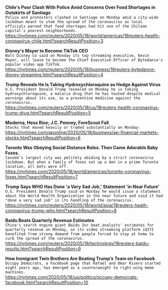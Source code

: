 **Chile's Poor Clash With Police Amid Concerns Over Food Shortages in Outskirts of Santiago**\
`Police and protesters clashed in Santiago on Monday amid a city-wide lockdown meant to stem the spread of the coronavirus as local officials warned that food shortages had hit one of the Chilean capital´s poorest neighborhoods.`\
https://nytimes.com/reuters/2020/05/18/world/americas/18reuters-health-coronavirus-chile.html?searchResultPosition=3

**Disney's Mayer to Become TikTok CEO**\
`Walt Disney Co said on Monday its top streaming executive, Kevin Mayer, will leave to become the Chief Executive Officer of Bytedance's popular video app TikTok.`\
https://nytimes.com/reuters/2020/05/18/business/18reuters-bytedance-disney-streaming.html?searchResultPosition=4

**Trump Reveals He Is Taking Hydroxychloroquine as Hedge Against Virus**\
`U.S. President Donald Trump revealed on Monday he is taking hydroxychloroquine, a malaria drug that he has touted despite medical warnings about its use, as a preventive medicine against the coronavirus.`\
https://nytimes.com/reuters/2020/05/18/us/18reuters-health-coronavirus-trump-drug.html?searchResultPosition=5

**Moderna, Hess Rise; J.C. Penney, ForeScout Fall**\
`Stocks that moved heavily or traded substantially on Monday:`\
https://nytimes.com/aponline/2020/05/18/business/ap-financial-markets-stocks.html?searchResultPosition=6

**Toronto Was Obeying Social Distance Rules. Then Came Adorable Baby Foxes.**\
`Canada’s largest city was politely abiding by a strict coronavirus lockdown. But when a family of foxes set up a den in a prime Toronto location, all bets were off.`\
https://nytimes.com/2020/05/18/world/americas/toronto-coronavirus-foxes.html?searchResultPosition=7

**Trump Says WHO Has Done 'a Very Sad Job,' Statement 'in Near Future'**\
`U.S. President Donald Trump said on Monday he would issue a statement about the World Health Organization in the near future and said it had "done a very sad job" in its handling of the coronavirus.`\
https://nytimes.com/reuters/2020/05/18/world/asia/18reuters-heath-coronavirus-trump-who.html?searchResultPosition=8

**Baidu Beats Quarterly Revenue Estimates**\
`China's search engine giant Baidu Inc beat analysts' estimates for quarterly revenue on Monday, as its video streaming platform iQIYI benefited from strong demand from people forced to stay at home to curb the spread of the coronavirus.`\
https://nytimes.com/reuters/2020/05/18/technology/18reuters-baidu-results.html?searchResultPosition=9

**How Immigrant Twin Brothers Are Beating Trump’s Team on Facebook**\
`Occupy Democrats, a Facebook page that Rafael and Omar Rivero started eight years ago, has emerged as a counterweight to right-wing meme machines.`\
https://nytimes.com/2020/05/18/us/politics/occupy-democrats-facebook.html?searchResultPosition=10

